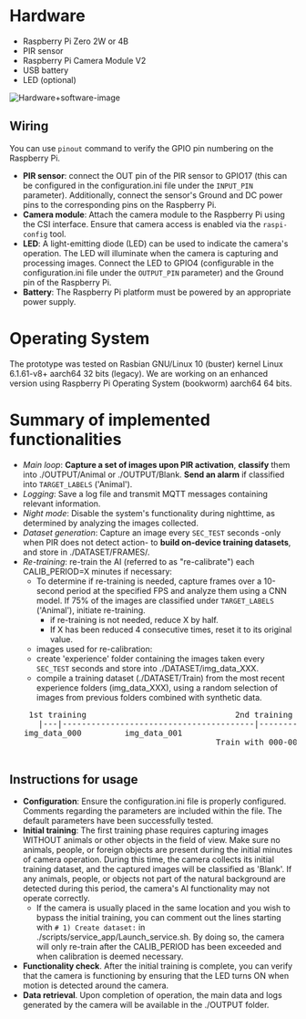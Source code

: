 # Hardware 

- Raspberry Pi Zero 2W or 4B
- PIR sensor
- Raspberry Pi Camera Module V2
- USB battery
- LED (optional)

![Hardware+software-image](hardware+software.jpeg?raw=true "Title")
 
## Wiring

You can use ``pinout`` command to verify the GPIO pin numbering on the Raspberry Pi.

- **PIR sensor**: connect the OUT pin of the PIR sensor to GPIO17 (this can be configured in the configuration.ini file  under the ``INPUT_PIN`` parameter).
  Additionally, connect the sensor's Ground and DC power pins to the corresponding pins on the Raspberry Pi.
- **Camera module**: Attach the camera module to the Raspberry Pi using the CSI interface. Ensure that camera access is enabled via the ``raspi-config`` tool.
- **LED**: A light-emitting diode (LED) can be used to indicate the camera's operation. The LED will illuminate when the camera is capturing and processing images. 
    Connect the LED to GPIO4 (configurable in the configuration.ini file under the ``OUTPUT_PIN`` parameter) and the Ground pin of the Raspberry Pi.
- **Battery**: The Raspberry Pi platform must be powered by an appropriate power supply.

# Operating System

The prototype was tested on Rasbian GNU/Linux 10 (buster) kernel Linux 6.1.61-v8+ aarch64 32 bits (legacy).
We are working on an enhanced version using Raspberry Pi Operating System (bookworm) aarch64 64 bits.

# Summary of implemented functionalities

- *Main loop*: **Capture a set of images upon PIR activation**, **classify** them into ./OUTPUT/Animal or ./OUTPUT/Blank. **Send an alarm** if classified into  ``TARGET_LABELS`` ('Animal').
- *Logging*: Save a log file and transmit MQTT messages containing relevant information.
- *Night mode*: Disable the system's functionality during nighttime, as determined by analyzing the images collected.
- *Dataset generation*: Capture an image every ``SEC_TEST`` seconds -only when PIR does not detect action- to **build on-device training datasets**, and store in ./DATASET/FRAMES/.
- *Re-training*: re-train the AI (referred to as "re-calibrate") each CALIB_PERIOD=X minutes if necessary:
  - To determine if re-training is needed, capture frames over a 10-second period at the specified FPS and analyze them using a CNN model. If 75% of the
     images are classified under ``TARGET_LABELS`` ('Animal'), initiate re-training.
    - if re-training is not needed, reduce X by half. 
    - If X has been reduced 4 consecutive times, reset it to its original value.
  -  images used for re-calibration: 
    - create 'experience' folder containing the images taken every ``SEC_TEST`` seconds and store into ./DATASET/img_data_XXX.
    - compile a training dataset (./DATASET/Train) from the most recent experience folders (img_data_XXX),
         using a random selection of images from previous folders combined with synthetic data.

<pre>
    1st training                               2nd training                             3rd training                             4th training
      |---|----------------------------------------|----------------------------------------|----------------------------------------|----------------------------------------...
   img_data_000         img_data_001                             img_data_002                              img_data_003         
                                           Train with 000-001                       Train with 000-002                       Train with 000-003 

</pre>

## Instructions for usage

- **Configuration**: Ensure the configuration.ini file is properly configured. Comments regarding the parameters are included within the file. The default parameters have been successfully tested.
- **Initial training**: The first training phase requires capturing images WITHOUT animals or other objects in the field of view. Make sure no animals, 
   people, or foreign objects are present during the initial minutes of camera operation. During this time, the camera collects its initial training dataset, and the captured images will be 
   classified as 'Blank'. If any animals, people, or objects not part of the natural background are detected during this period, the camera's AI functionality may not operate correctly.
  - If the camera is usually placed in the same location and you wish to bypass the initial training, you can comment out the lines starting with ``# 1) Create dataset:`` in ./scripts/service_app/Launch_service.sh. 
    By doing so, the camera will only re-train after the CALIB_PERIOD has been exceeded and when calibration is deemed necessary.
- **Functionality check**. After the initial training is complete, you can verify that the camera is functioning by ensuring that the LED turns ON when motion is detected around the camera.
- **Data retrieval**. Upon completion of operation, the main data and logs generated by the camera will be available in the ./OUTPUT folder.

 
                                              
